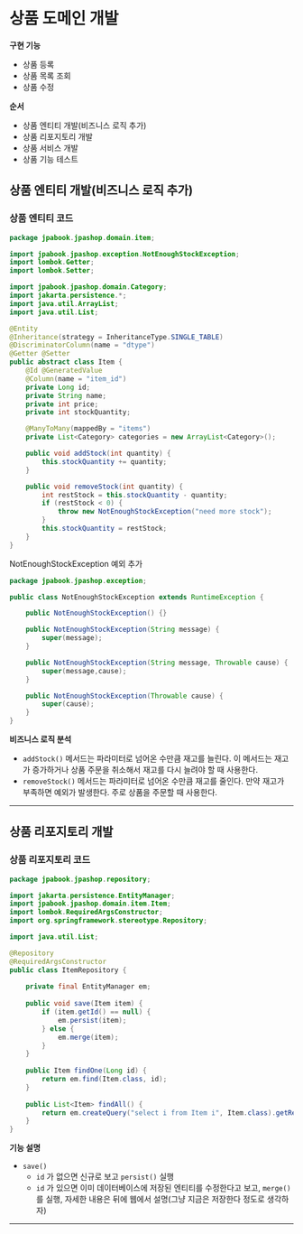 # 상품 도메인 개발

**구현 기능**
- 상품 등록
- 상품 목록 조회
- 상품 수정

**순서**
- 상품 엔티티 개발(비즈니스 로직 추가)
- 상품 리포지토리 개발
- 상품 서비스 개발
- 상품 기능 테스트

## 상품 엔티티 개발(비즈니스 로직 추가)
### 상품 엔티티 코드
```java
package jpabook.jpashop.domain.item;

import jpabook.jpashop.exception.NotEnoughStockException;
import lombok.Getter;
import lombok.Setter;

import jpabook.jpashop.domain.Category;
import jakarta.persistence.*;
import java.util.ArrayList;
import java.util.List;

@Entity
@Inheritance(strategy = InheritanceType.SINGLE_TABLE)
@DiscriminatorColumn(name = "dtype")
@Getter @Setter
public abstract class Item {
    @Id @GeneratedValue
    @Column(name = "item_id")
    private Long id;
    private String name;
    private int price;
    private int stockQuantity;

    @ManyToMany(mappedBy = "items")
    private List<Category> categories = new ArrayList<Category>();

    public void addStock(int quantity) {
        this.stockQuantity += quantity;
    }

    public void removeStock(int quantity) {
        int restStock = this.stockQuantity - quantity;
        if (restStock < 0) {
            throw new NotEnoughStockException("need more stock");
        }
        this.stockQuantity = restStock;
    }
}
```

NotEnoughStockException 예외 추가
```java
package jpabook.jpashop.exception;

public class NotEnoughStockException extends RuntimeException {

    public NotEnoughStockException() {}

    public NotEnoughStockException(String message) {
        super(message);
    }

    public NotEnoughStockException(String message, Throwable cause) {
        super(message,cause);
    }

    public NotEnoughStockException(Throwable cause) {
        super(cause);
    }
}
```

**비즈니스 로직 분석**
- `addStock()` 메서드는 파라미터로 넘어온 수만큼 재고를 늘린다. 이 메서드는 재고가 증가하거나 상품 주문을
취소해서 재고를 다시 늘려야 할 때 사용한다.
- `removeStock()` 메서드는 파라미터로 넘어온 수만큼 재고를 줄인다. 만약 재고가 부족하면 예외가 발생한다.
주로 상품을 주문할 때 사용한다.

---
## 상품 리포지토리 개발
### 상품 리포지토리 코드
```java
package jpabook.jpashop.repository;

import jakarta.persistence.EntityManager;
import jpabook.jpashop.domain.item.Item;
import lombok.RequiredArgsConstructor;
import org.springframework.stereotype.Repository;

import java.util.List;

@Repository
@RequiredArgsConstructor
public class ItemRepository {
    
    private final EntityManager em;
    
    public void save(Item item) {
        if (item.getId() == null) {
            em.persist(item);
        } else {
            em.merge(item);
        }
    }
    
    public Item findOne(Long id) {
        return em.find(Item.class, id);
    }
    
    public List<Item> findAll() {
        return em.createQuery("select i from Item i", Item.class).getResultList();
    }
}
```

**기능 설명**
- `save()`
  - `id` 가 없으면 신규로 보고 `persist()` 실행
  - `id` 가 있으면 이미 데이터베이스에 저장된 엔티티를 수정한다고 보고, `merge()` 를 실행, 자세한 내용은
  뒤에 웹에서 설명(그냥 지금은 저장한다 정도로 생각하자)
---